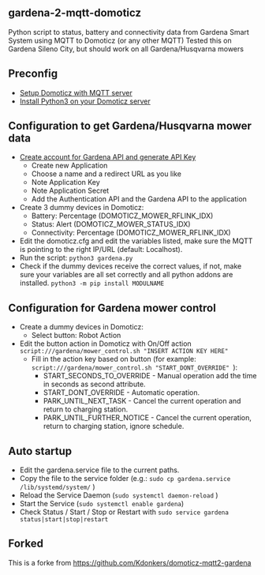 ## gardena-2-mqtt-domoticz
Python script to status, battery and connectivity data from Gardena Smart System using MQTT to Domoticz (or any other MQTT) 
Tested this on Gardena Sileno City, but should work on all Gardena/Husqvarna mowers

## Preconfig
* [Setup Domoticz with MQTT server](https://www.domoticz.com/wiki/MQTT)
* [Install Python3 on your Domoticz server](https://www.domoticz.com/wiki/Using_Python_plugins)

## Configuration to get Gardena/Husqvarna mower data 
* [Create account for Gardena API and generate API Key](https://developer.husqvarnagroup.cloud/)
  * Create new Application
  * Choose a name and a redirect URL as you like
  * Note Application Key
  * Note Application Secret
  * Add the Authentication API and the Gardena API to the application
* Create 3 dummy devices in Domoticz:
  * Battery: Percentage (DOMOTICZ_MOWER_RFLINK_IDX)
  * Status: Alert (DOMOTICZ_MOWER_STATUS_IDX)
  * Connectivity: Percentage (DOMOTICZ_MOWER_RFLINK_IDX)
* Edit the domoticz.cfg and edit the variables listed, make sure the MQTT is pointing to the right IP/URL (default: Localhost). 
* Run the script:  ```python3 gardena.py```
* Check if the dummy devices receive the correct values, if not, make sure your variables are all set correctly and all python addons are installed. ```python3 -m pip install MODULNAME```

## Configuration for Gardena mower control
* Create a dummy devices in Domoticz:
    *   Select button: Robot Action
* Edit the button action in Domoticz with On/Off action  ```script:///gardena/mower_control.sh "INSERT ACTION KEY HERE" ``` 
    * Fill in the action key based on button (for example: ```script:///gardena/mower_control.sh "START_DONT_OVERRIDE" ```):    
        * START_SECONDS_TO_OVERRIDE - Manual operation add the time in seconds as second attribute.
        * START_DONT_OVERRIDE - Automatic operation.
        * PARK_UNTIL_NEXT_TASK - Cancel the current operation and return to charging station.
        * PARK_UNTIL_FURTHER_NOTICE - Cancel the current operation, return to charging station, ignore schedule.

## Auto startup
* Edit the gardena.service file to the current paths.
* Copy the file to the service folder (e.g.: ```sudo cp gardena.service /lib/systemd/system/``` )
* Reload the Service Daemon (```sudo systemctl daemon-reload``` )
* Start the Service (```sudo systemctl enable gardena```)
* Check Status / Start / Stop or Restart with ```sudo service gardena status|start|stop|restart```

## Forked
This is a forke from https://github.com/Kdonkers/domoticz-mqtt2-gardena

